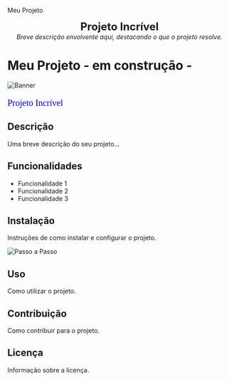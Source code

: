 




Meu Projeto


<p align="center"> <b style="font-size:24px;">Projeto Incrível</b><br> <i>Breve descrição envolvente aqui, destacando o que o projeto resolve.</i> </p>




# Meu Projeto - em construção -

![Banner](https://meusite.com/banner.png)

<p style="font-family:verdana; font-size:20px; color:blue;">Projeto Incrível</p>

## Descrição

Uma breve descrição do seu projeto...

## Funcionalidades

- Funcionalidade 1
- Funcionalidade 2
- Funcionalidade 3

## Instalação

Instruções de como instalar e configurar o projeto.

![Passo a Passo](https://meusite.com/passoapasso.png)

## Uso

Como utilizar o projeto.

## Contribuição

Como contribuir para o projeto.

## Licença

Informação sobre a licença.
